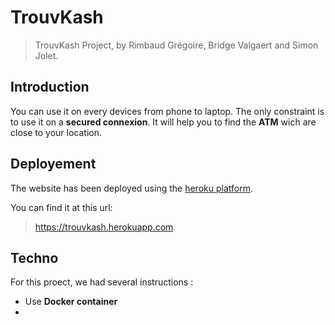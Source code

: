 # TrouvKash

> TrouvKash Project, by Rimbaud Grégoire, Bridge Valgaert and Simon Jolet.

## Introduction

You can use it on every devices from phone to laptop. The only constraint is to use it on a **secured connexion**.
It will help you to find the **ATM** wich are close to your location.

## Deployement

The website has been deployed using the [heroku platform](https://www.heroku.com).

You can find it at this url: 
> https://trouvkash.herokuapp.com.

## Techno

For this proect, we had several instructions :
- Use **Docker container**
- 






